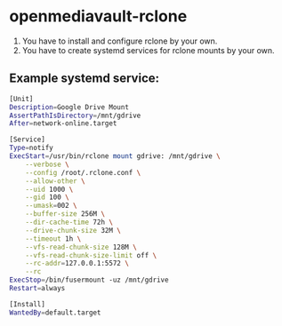 openmediavault-rclone
=====================

1. You have to install and configure rclone by your own.
1. You have to create systemd services for rclone mounts by your own.

Example systemd service:
------------------------

```bash
[Unit]
Description=Google Drive Mount
AssertPathIsDirectory=/mnt/gdrive
After=network-online.target

[Service]
Type=notify
ExecStart=/usr/bin/rclone mount gdrive: /mnt/gdrive \
	--verbose \
	--config /root/.rclone.conf \
	--allow-other \
	--uid 1000 \
	--gid 100 \
	--umask=002 \
	--buffer-size 256M \
	--dir-cache-time 72h \
	--drive-chunk-size 32M \
	--timeout 1h \
	--vfs-read-chunk-size 128M \
	--vfs-read-chunk-size-limit off \
	--rc-addr=127.0.0.1:5572 \
	--rc
ExecStop=/bin/fusermount -uz /mnt/gdrive
Restart=always

[Install]
WantedBy=default.target
```
